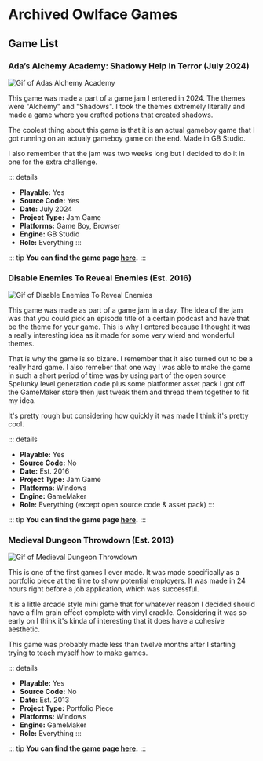 # Archived Owlface Games

## Game List

### Ada’s Alchemy Academy: Shadowy Help In Terror (July 2024)

![Gif of Adas Alchemy Academy](images/ada.gif)

This game was made a part of a game jam I entered in 2024. The themes were "Alchemy" and "Shadows". I took the themes extremely literally and made a game where you crafted potions that created shadows.

The coolest thing about this game is that it is an actual gameboy game that I got running on an actualy gameboy game on the end. Made in GB Studio.

I also remember that the jam was two weeks long but I decided to do it in one for the extra challenge.

::: details
- **Playable:** Yes 
- **Source Code:** Yes
- **Date:** July 2024
- **Project Type:** Jam Game
- **Platforms:** Game Boy, Browser
- **Engine:**  GB Studio
- **Role:** Everything 
:::

::: tip
**You can find the game page [here](./ada).**
:::

### Disable Enemies To Reveal Enemies (Est. 2016)

![Gif of Disable Enemies To Reveal Enemies](images/disable.gif)

This game was made as part of a game jam in a day. The idea of the jam was that you could pick an episode title of a certain podcast and have that be the theme for your game. This is why I entered because I thought it was a really interesting idea as it made for some very wierd and wonderful themes. 

That is why the game is so bizare. I remember that it also turned out to be a really hard game. I also remeber that one way I was able to make the game in such a short period of time was by using part of the open source Spelunky level generation code plus some platformer asset pack I got off the GameMaker store then just tweak them and thread them together to fit my idea.

It's pretty rough but considering how quickly it was made I think it's pretty cool.

::: details
- **Playable:** Yes 
- **Source Code:** No
- **Date:** Est. 2016
- **Project Type:** Jam Game
- **Platforms:** Windows
- **Engine:** GameMaker 
- **Role:** Everything (except open source code & asset pack)
:::

::: tip
**You can find the game page [here](./disable.md).**
:::

### Medieval Dungeon Throwdown (Est. 2013)

![Gif of Medieval Dungeon Throwdown](images/throwdown.gif)

This is one of the first games I ever made. It was made specifically as a portfolio piece at the time to show potential employers. It was made in 24 hours right before a job application, which was successful.

It is a little arcade style mini game that for whatever reason I decided should have a film grain effect complete with vinyl crackle. Considering it was so early on I think it's kinda of interesting that it does have a cohesive aesthetic.

This game was probably made less than twelve months after I starting trying to teach myself how to make games.

::: details
- **Playable:** Yes 
- **Source Code:** No
- **Date:** Est. 2013
- **Project Type:** Portfolio Piece
- **Platforms:** Windows
- **Engine:** GameMaker 
- **Role:** Everything 
:::

::: tip
**You can find the game page [here](./throwdown.md).**
:::
